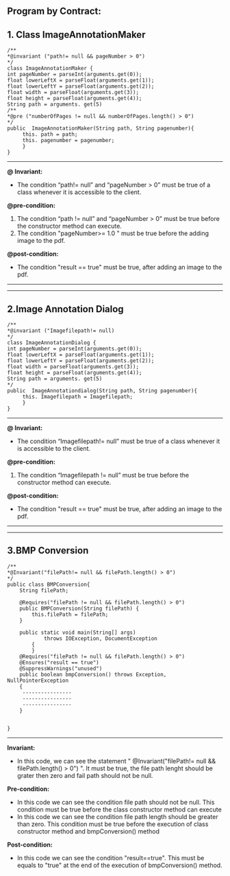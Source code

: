 ## Program  by Contract:

## 1.	Class ImageAnnotationMaker

```
/**
*@invariant ("path!= null && pageNumber > 0")
*/
class ImageAnnotationMaker {
int pageNumber = parseInt(arguments.get(0));
float lowerLeftX = parseFloat(arguments.get(1));
float lowerLeftY = parseFloat(arguments.get(2));
float width = parseFloat(arguments.get(3));
float height = parseFloat(arguments.get(4));
String path = arguments. get(5)
/**
*@pre ("numberOfPages != null && numberOfPages.length() > 0")
*/
public  ImageAnnotationMaker(String path, String pagenumber){
     this. path = path;
     this. pagenumber = pagenumber;
     }
}
```
--------------------------------------------------------------------------------------------------------------------------------------------------------------------

**@ Invariant:**
- The condition “path!= null” and “pageNumber > 0” must be true of a class whenever it is accessible to the client.

**@pre-condition:**
1.	The condition “path != null” and “pageNumber > 0” must be true before the constructor method can execute.
2.	The condition "pageNumber>= 1.0 " must be true before the adding image to the pdf.

**@post-condition:** 
- The condition "result == true" must be true, after adding an image to the pdf.
--------------------------------------------------------------------------------------------------------------------------------------------------------------------
--------------------------------------------------------------------------------------------------------------------------------------------------------------------

## 2.Image Annotation Dialog
```
/**
*@invariant ("Imagefilepath!= null)
*/
class ImageAnnotationDialog {
int pageNumber = parseInt(arguments.get(0));
float lowerLeftX = parseFloat(arguments.get(1));
float lowerLeftY = parseFloat(arguments.get(2));
float width = parseFloat(arguments.get(3));
float height = parseFloat(arguments.get(4));
String path = arguments. get(5)
*/
public  ImageAnnotationdialog(String path, String pagenumber){
     this. Imagefilepath = Imagefilepath;
     }
}
```
--------------------------------------------------------------------------------------------------------------------------------------------------------------------

**@ Invariant:** 
- The condition “Imagefilepath!= null” must be true of a class whenever it is accessible to the client.

**@pre-condition:**
1.	The condition “Imagefilepath != null” must be true before the constructor method can execute.

**@post-condition:** 
- The condition "result == true" must be true, after adding an image to the pdf.
--------------------------------------------------------------------------------------------------------------------------------------------------------------------
--------------------------------------------------------------------------------------------------------------------------------------------------------------------

## 3.BMP Conversion
~~~
/**
*@Invariant("filePath!= null && filePath.length() > 0")
*/
public class BMPConversion{	
	String filePath;
	
	@Requires("filePath != null && filePath.length() > 0")
	public BMPConversion(String filePath) {
		this.filePath = filePath;
	}
    
	public static void main(String[] args)
	        throws IOException, DocumentException
	    {
	    }
	@Requires("filePath != null && filePath.length() > 0")
	@Ensures("result == true")
	@SuppressWarnings("unused")
	public boolean bmpConversion() throws Exception, NullPointerException
    {
	 ----------------
	 ----------------
	 ----------------		
	}

	
}
~~~
--------------------------------------------------------------------------------------------------------------------------------------------------------------------
**Invariant:**    
- In this code, we can see the statement " @Invariant("filePath!= null && filePath.length() > 0") ". It must be true, the file path lenght should be grater then zero and fail path should not be null.

**Pre-condition:**
- In this code we can see the condition file path should not be null. This condition must be true before the class constructor method can execute
- In this code we can see the condition file path length should be greater than zero. This condition must be true before the execution of class constructor method and bmpConversion() method

**Post-condition:**
- In this code we can see the condition "result==true". This must be equals to "true" at the end of the execution of bmpConversion() method.

